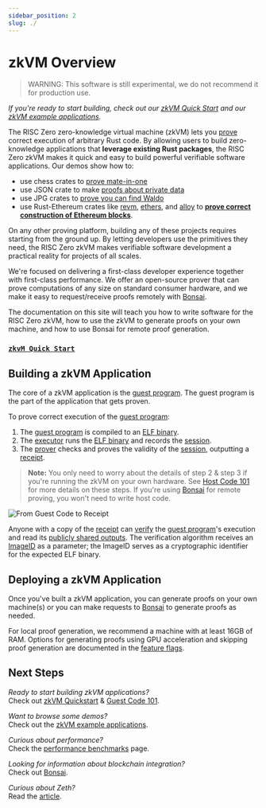 ```yaml
---
sidebar_position: 2
slug: ./
---
```


# zkVM Overview

> WARNING: This software is still experimental, we do not recommend it for production use.

_If you're ready to start building, check out our [zkVM Quick Start] and our [zkVM example applications]._

The RISC Zero zero-knowledge virtual machine (zkVM) lets you [prove] correct execution of arbitrary Rust code.
By allowing users to build zero-knowledge applications that **leverage existing Rust packages**, the RISC Zero zkVM makes it quick and easy to build powerful verifiable software applications.
Our demos show how to:

- use chess crates to [prove mate-in-one]
- use JSON crate to make [proofs about private data]
- use JPG crates to [prove you can find Waldo]
- use Rust-Ethereum crates like [revm], [ethers], and [alloy] to **[prove correct construction of Ethereum blocks]**.

[revm]: https://github.com/bluealloy/revm
[ethers]: https://github.com/ethers-io/ethers.js
[alloy]: https://github.com/alloy-rs
[prove mate-in-one]: https://github.com/risc0/risc0/tree/release-0.19/examples/chess#zk-checkmate
[proofs about private data]: https://github.com/risc0/risc0/tree/release-0.19/examples/json#json-example
[prove you can find Waldo]: https://www.risczero.com/news/waldo
[prove correct construction of Ethereum blocks]: https://risczero.com/news/zeth-release

On any other proving platform, building any of these projects requires starting from the ground up.
By letting developers use the primitives they need, the RISC Zero zkVM makes verifiable software development a practical reality for projects of all scales.

We're focused on delivering a first-class developer experience together with first-class performance.
We offer an open-source prover that can prove computations of any size on standard consumer hardware, and we make it easy to request/receive proofs remotely with [Bonsai].

The documentation on this site will teach you how to write software for the RISC Zero zkVM, how to use the zkVM to generate proofs on your own machine, and how to use Bonsai for remote proof generation.

### [`zkvM Quick Start`]

[`zkVM Quick Start`]: ./quickstart

## Building a zkVM Application

The core of a zkVM application is the [guest program].
The guest program is the part of the application that gets proven.

To prove correct execution of the [guest program]:

1. The [guest program] is compiled to an [ELF binary]. <br/>
2. The [executor] runs the [ELF binary] and records the [session].
3. The [prover] checks and proves the validity of the [session], outputting a [receipt].

> **Note:** You only need to worry about the details of step 2 & step 3 if you're running the zkVM on your own hardware.
> See [Host Code 101] for more details on these steps.
> If you're using [Bonsai] for remote proving, you won't need to write host code.

![From Guest Code to Receipt](/diagrams/from-rust-to-receipt.png)

Anyone with a copy of the [receipt] can [verify] the [guest program]'s execution and read its [publicly shared outputs].
The verification algorithm receives an [ImageID] as a parameter; the ImageID serves as a cryptographic identifier for the expected ELF binary.

## Deploying a zkVM Application

Once you've built a zkVM application, you can generate proofs on your own machine(s) or you can make requests to [Bonsai] to generate proofs as needed.

For local proof generation, we recommend a machine with at least 16GB of RAM.
Options for generating proofs using GPU acceleration and skipping proof generation are documented in the [feature flags].

## Next Steps

_Ready to start building zkVM applications?_ <br/>
Check out [zkVM Quickstart](quickstart.md) & [Guest Code 101](developer-guide/guest-code-101.md).

_Want to browse some demos?_ <br/>
Check out the [zkVM example applications].

_Curious about performance?_ <br/>
Check the [performance benchmarks] page.

_Looking for information about blockchain integration?_ <br/>
Check out [Bonsai].

_Curious about Zeth?_<br/>
Read the [article](https://risczero.com/news/zeth-release).

[cargo]: https://doc.rust-lang.org/cargo/index.html
[imageID]: /terminology#image-id
[Bonsai]: ../bonsai/bonsai-overview.md
[receipt]: developer-guide/receipts.md
[ELF binary]: /terminology#elf-binary
[execution trace]: /terminology#execution-trace
[executor]: /terminology#executor
[feature flags]: https://github.com/risc0/risc0#feature-flags
[guest program]: developer-guide/guest-code-101.md
[guest programs]: developer-guide/guest-code-101.md
[host]: /terminology#host-program
[host program]: developer-guide/host-code-101.md
[performance benchmarks]: benchmarks.md
[prove]: /terminology#validity-proof
[proofs]: /terminology#validity-proof
[prover]: /terminology#prover
[publicly shared outputs]: /terminology#journal
[verify]: /terminology#verify
[zero-knowledge virtual machine]: /terminology#zero-knowledge-virtual-machine-zkvm
[zkvm]: https://github.com/risc0/risc0#readme
[zkVM Quick Start]: ./quickstart.md
[zkVM example applications]: https://github.com/risc0/risc0/tree/release-0.19/examples
[session]: /terminology#session
[Host Code 101]: developer-guide/host-code-101.md
